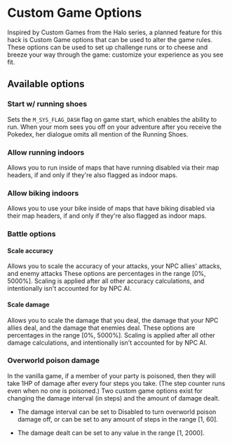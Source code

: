 
# Custom Game Options

Inspired by Custom Games from the Halo series, a planned feature for this hack is Custom Game options that can be used to alter the game rules. These options can be used to set up challenge runs or to cheese and breeze your way through the game: customize your experience as you see fit.

## Available options

### Start w/ running shoes

Sets the `M_SYS_FLAG_DASH` flag on game start, which enables the ability to run. When your mom sees you off on your adventure after you receive the Pokedex, her dialogue omits all mention of the Running Shoes.


### Allow running indoors

Allows you to run inside of maps that have running disabled via their map headers, if and only if they're also flagged as indoor maps.


### Allow biking indoors

Allows you to use your bike inside of maps that have biking disabled via their map headers, if and only if they're also flagged as indoor maps.


### Battle options

#### Scale accuracy

Allows you to scale the accuracy of your attacks, your NPC allies' attacks, and enemy attacks These options are percentages in the range [0%, 5000%]. Scaling is applied after all other accuracy calculations, and intentionally isn't accounted for by NPC AI.

#### Scale damage

Allows you to scale the damage that you deal, the damage that your NPC allies deal, and the damage that enemies deal. These options are percentages in the range [0%, 5000%]. Scaling is applied after all other damage calculations, and intentionally isn't accounted for by NPC AI.

### Overworld poison damage

In the vanilla game, if a member of your party is poisoned, then they will take 1HP of damage after every four steps you take. (The step counter runs even when no one is poisoned.) Two custom game options exist for changing the damage interval (in steps) and the amount of damage dealt.

* The damage interval can be set to Disabled to turn overworld poison damage off, or can be set to any amount of steps in the range [1, 60].

* The damage dealt can be set to any value in the range [1, 2000].